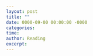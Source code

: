 ```yaml
---
layout: post
title: ""
date: 0000-09-00 00:00:00 -0000
categories: 
time: 
author: Reading
excerpt: 
---
```


